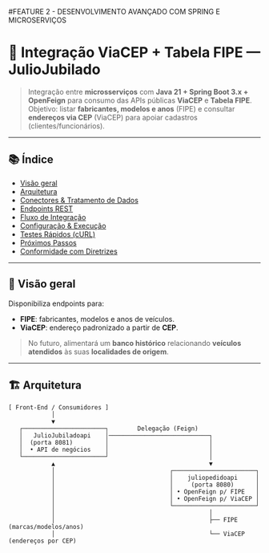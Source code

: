 #FEATURE 2 - DESENVOLVIMENTO AVANÇADO COM SPRING E MICROSERVIÇOS 


# 🚀 Integração ViaCEP + Tabela FIPE — **JulioJubilado**

> Integração entre **microsserviços** com **Java 21 + Spring Boot 3.x + OpenFeign** para consumo das APIs públicas **ViaCEP** e **Tabela FIPE**.  
> Objetivo: listar **fabricantes, modelos e anos** (FIPE) e consultar **endereços via CEP** (ViaCEP) para apoiar cadastros (clientes/funcionários).


---

## 📚 Índice
- [Visão geral](#-visão-geral)
- [Arquitetura](#-arquitetura)
- [Conectores & Tratamento de Dados](#-conectores--tratamento-de-dados)
- [Endpoints REST](#-endpoints-rest)
- [Fluxo de Integração](#-fluxo-de-integração)
- [Configuração & Execução](#-configuração--execução)
- [Testes Rápidos (cURL)](#-testes-rápidos-curl)
- [Próximos Passos](#-próximos-passos)
- [Conformidade com Diretrizes](#-conformidade-com-diretrizes)

---

## 🧭 Visão geral
Disponibiliza endpoints para:
- **FIPE**: fabricantes, modelos e anos de veículos.
- **ViaCEP**: endereço padronizado a partir de **CEP**.

> No futuro, alimentará um **banco histórico** relacionando **veículos atendidos** às suas **localidades de origem**.

---

## 🏗️ Arquitetura

```text
[ Front-End / Consumidores ]
            │
            ▼
   ┌───────────────────────┐        Delegação (Feign)
   │   JulioJubiladoapi    │────────────────────────────┐
   │  (porta 8081)         │                            │
   │  • API de negócios    │                            │
   └───────────────────────┘                            │
            ▲                                           ▼
            │                                ┌───────────────────────┐
            │                                │    juliopedidoapi     │
            │                                │     (porta 8080)      │
            │                                │ • OpenFeign p/ FIPE   │
            │                                │ • OpenFeign p/ ViaCEP │
            │                                └───────────────────────┘
            │                                           │
            │                                           ├── FIPE (marcas/modelos/anos)
            │                                           └── ViaCEP (endereços por CEP)
